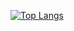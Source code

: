 [![Top Langs](https://github-readme-stats.vercel.app/api/top-langs/?username=tungtranhcmus&layout=compact)](https://github.com/anuraghazra/github-readme-stats)
